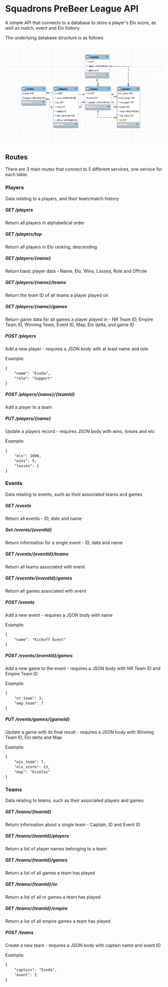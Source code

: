 Squadrons PreBeer League API
============================
A simple API that connects to a database to store a player's Elo score, as well as match, event and Elo history.

The underlying database structure is as follows

![Database Structure](db_diagram.png "Database Structure")

## Routes
There are 3 main routes that connect to 5 different services, one service for each table.

### Players
Data relating to a players, and their team/match history
##### GET /players
Return all players in alphabetical order
##### GET /players/top
Return all players in Elo ranking, descending 
##### GET /players/{name}
Return basic player data - Name, Elo, Wins, Losses, Role and Offrole
##### GET /players/{name}/teams
Return the team ID of all teams a player played on
##### GET /players/{name}/games
Return game data for all games a player played in - NR Team ID, Empire Team ID, Winning Team, Event ID, Map, Elo delta, and game ID
##### POST /players
Add a new player - requires a JSON body with at least name and role

Example:
	
	{
		"name": "Esoda",
		"role": "Support"
	}
##### POST /players/{name}/{teamId}
Add a player to a team
##### PUT /players/{name}
Update a players record - requires JSON body with wins, losses and elo

Example:

	{
		"elo": 1600,
		"wins": 5,
		"losses": 1
	}

### Events
Data relating to events, such as their associated teams and games
##### GET /events
Return all events - ID, date and name
##### Get /events/{eventId}
Return information for a single event - ID, date and name
##### GET /events/{eventId}/teams
Return all teams associated with event
##### GET /evevnts/{eventId}/games
Return all games associated with event
##### POST /events
Add a new event - requires a JSON body with name

Example:

	{
		"name": "Kickoff Event"
	}
##### POST /events/{eventId}/games
Add a new game to the event - requires a JSON body with NR Team ID and Empire Team ID

Example:

	{
		"nr_team": 3,
		"emp_team": 7
	}
##### PUT /events/games/{gameId}
Update a game with its final result - requires a JSON body with Winning Team ID, Elo delta and Map

Example:

	{
		"win_team": 7,
		"elo_score": 13,
		"map": "Esseles"
	}

### Teams
Data relating to teams, such as their associated players and games
##### GET /teams/{teamId}
Return information about a single team - Captain, ID and Event ID
##### GET /teams/{teamId}/players
Return a list of player names belonging to a team
##### GET /teams/{teamId}/games
Return a list of all games a team has played
##### GET /teams/{teamId}/nr
Return a list of all nr games a team has played
##### GET /teams/{teamId}/empire
Return a list of all empire games a team has played
##### POST /teams
Create a new team - requires a JSON body with captain name and event ID

Example:

	{
		"captain": "Esoda",
		"event": 2
	}